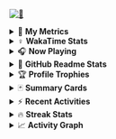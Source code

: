 [![🐙](https://hits.seeyoufarm.com/api/count/incr/badge.svg?url=https%3A%2F%2Fgithub.com%2Fktnkk%2Fhit-counter&count_bg=%23070707&title_bg=%23070707&icon=&icon_color=%23E7E7E7&title=visitors&edge_flat=true)](https://hits.seeyoufarm.com)

<details>
  <summary>🎼 <strong>My Metrics</strong></summary>
  
  <br>
  
 ![🐳](https://github.com/ktnkk/ktnkk/blob/main/github-metrics.svg)
  
  ***
</details>

<details>
  <summary>♀️ <strong>WakaTime Stats</strong></summary>
  
  <br>
  
<!--START_SECTION:waka-->
**🐱 My GitHub Data** 

> 🏆 1,425 Contributions in the Year 2021
 > 
> 📦 1.5 MB Used in GitHub's Storage 
 > 
> 💼 Opted to Hire
 > 
> 📜 9 Public Repositories 
 > 
> 🔑 23 Private Repositories  
 > 
**I'm a Night 🦉** 

```text
🌞 Morning    653 commits    ██████████░░░░░░░░░░░░░░░   42.9% 
🌆 Daytime    98 commits     █░░░░░░░░░░░░░░░░░░░░░░░░   6.44% 
🌃 Evening    317 commits    █████░░░░░░░░░░░░░░░░░░░░   20.83% 
🌙 Night      454 commits    ███████░░░░░░░░░░░░░░░░░░   29.83%

```
📅 **I'm Most Productive on Thursday** 

```text
Monday       194 commits    ███░░░░░░░░░░░░░░░░░░░░░░   12.75% 
Tuesday      207 commits    ███░░░░░░░░░░░░░░░░░░░░░░   13.6% 
Wednesday    259 commits    ████░░░░░░░░░░░░░░░░░░░░░   17.02% 
Thursday     262 commits    ████░░░░░░░░░░░░░░░░░░░░░   17.21% 
Friday       260 commits    ████░░░░░░░░░░░░░░░░░░░░░   17.08% 
Saturday     198 commits    ███░░░░░░░░░░░░░░░░░░░░░░   13.01% 
Sunday       142 commits    ██░░░░░░░░░░░░░░░░░░░░░░░   9.33%

```


📊 **This Week I Spent My Time On** 

```text
⌚︎ Time Zone: America/New_York

💬 Programming Languages: 
Other                    59 hrs 4 mins       ████████████████████░░░░░   83.18% 
JavaScript               7 hrs 50 mins       ██░░░░░░░░░░░░░░░░░░░░░░░   11.03% 
Docker                   1 hr 34 mins        ░░░░░░░░░░░░░░░░░░░░░░░░░   2.22% 
Markdown                 1 hr 6 mins         ░░░░░░░░░░░░░░░░░░░░░░░░░   1.55% 
YAML                     30 mins             ░░░░░░░░░░░░░░░░░░░░░░░░░   0.72%

🔥 Editors: 
Browser                  58 hrs 22 mins      ████████████████████░░░░░   82.2% 
IntelliJ                 12 hrs 38 mins      ████░░░░░░░░░░░░░░░░░░░░░   17.8%

💻 Operating System: 
Mac                      71 hrs              █████████████████████████   100.0%

```


 Last Updated on 22/09/2021
<!--END_SECTION:waka-->
  
  ***
</details>


<details>
  <summary>🎧 <strong>Now Playing</strong></summary>
  
  <br>
  
 [![🐟](https://spotify-github-profile.vercel.app/api/view?uid=31ybvkrtg6lpzufa4ap3lug3xjfy&cover_image=true&theme=default)](https://open.spotify.com/user/31ybvkrtg6lpzufa4ap3lug3xjfy?si=4d057bb568954fa5)
  
  ***
</details>

<details>
  <summary>🌟 <strong>GitHub Readme Stats</strong></summary>
  
  <br>
  
 <p align="left"> 
  <img alt="🐠" src="https://github-readme-stats.vercel.app/api?username=ktnkk&count_private=true&show_icons=true&theme=dark&include_all_commits=true" />
  <img alt="🐟" src="https://github-readme-stats.vercel.app/api/top-langs/?username=ktnkk&layout=compact&theme=dark&langs_count=10&hide=HTML,CSS,SCSS" />
</p>
  
  ***
</details>

<details>
  <summary>🏆 <strong>Profile Trophies</strong></summary>
  
  <br>
  
  [![🐬](https://github-profile-trophy.vercel.app/?username=ktnkk&rank=SECRET,SSS,SS,S,AAA,AA,A&theme=darkhub&row=1&margin-w=10&no-bg=true)](https://github.com/ryo-ma/github-profile-trophy)
  
  ***
</details>

<details>
  <summary>🃏 <strong>Summary Cards</strong></summary>
  
  <br>
  
  ![🐋](https://github-profile-summary-cards.vercel.app/api/cards/profile-details?username=ktnkk&theme=github_dark)
  ![🦑](https://github-profile-summary-cards.vercel.app/api/cards/repos-per-language?username=ktnkk&theme=github_dark)
  ![🦭](https://github-profile-summary-cards.vercel.app/api/cards/most-commit-language?username=ktnkk&theme=github_dark)
  ![🦀](https://github-profile-summary-cards.vercel.app/api/cards/stats?username=ktnkk&theme=github_dark)
  ![🦈](https://github-profile-summary-cards.vercel.app/api/cards/productive-time?username=ktnkk&theme=github_dark)
  
  ***
</details>

<details>
  <summary>⚡ <strong>Recent Activities</strong></summary>
  
  <br>
  
  <!--START_SECTION:activity-->
1. ❗️ Closed issue [#5](https://github.com/ktnkk/blog/issues/5) in [ktnkk/blog](https://github.com/ktnkk/blog)
2. 🗣 Commented on [#5](https://github.com/ktnkk/blog/issues/5) in [ktnkk/blog](https://github.com/ktnkk/blog)
3. ❗️ Opened issue [#11](https://github.com/ktnkk/blog/issues/11) in [ktnkk/blog](https://github.com/ktnkk/blog)
4. ❗️ Opened issue [#10](https://github.com/ktnkk/blog/issues/10) in [ktnkk/blog](https://github.com/ktnkk/blog)
5. ❗️ Opened issue [#9](https://github.com/ktnkk/blog/issues/9) in [ktnkk/blog](https://github.com/ktnkk/blog)
6. ❗️ Closed issue [#4](https://github.com/ktnkk/blog/issues/4) in [ktnkk/blog](https://github.com/ktnkk/blog)
7. 🗣 Commented on [#4](https://github.com/ktnkk/blog/issues/4) in [ktnkk/blog](https://github.com/ktnkk/blog)
8. ❗️ Opened issue [#8](https://github.com/ktnkk/blog/issues/8) in [ktnkk/blog](https://github.com/ktnkk/blog)
9. 🎉 Merged PR [#94](https://github.com/ktnkk/tipswatch/pull/94) in [ktnkk/tipswatch](https://github.com/ktnkk/tipswatch)
10. ❌ Closed PR [#45](https://github.com/miyabayt/spring-boot-doma2-sample/pull/45) in [miyabayt/spring-boot-doma2-sample](https://github.com/miyabayt/spring-boot-doma2-sample)
<!--END_SECTION:activity-->
  
***
</details>

<details>
  <summary>🔥 <strong>Streak Stats</strong></summary>
  
  <br>
  
  [![🐠](http://github-readme-streak-stats.herokuapp.com?user=ktnkk&theme=dark)](https://git.io/streak-stats)
  
  ***
</details>

<details>
  <summary>📈 <strong>Activity Graph</strong></summary>
  
  <br>
  
  [![🐡](https://activity-graph.herokuapp.com/graph?username=ktnkk&theme=xcode)](https://github.com/ashutosh00710/github-readme-activity-graph)
  
  ***
</details>
